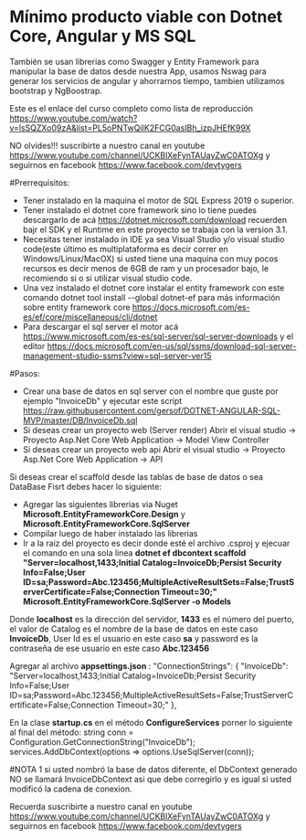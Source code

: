 # Mínimo producto viable con Dotnet Core, Angular y MS SQL

También se usan librerias como Swagger y Entity Framework para manipular la base de datos desde nuestra App, usamos Nswag para generar los servicios de angular y ahorrarnos tiempo, tambien utilizamos bootstrap y NgBoostrap.

Este es el enlace del curso completo como lista de reproducción https://www.youtube.com/watch?v=lsSQZXo09zA&list=PL5oPNTwQiIK2FCG0asIBh_izpJHEfK99X

NO olvides!!! suscribirte a nuestro canal en youtube https://www.youtube.com/channel/UCKBlXeFynTAUayZwC0ATOXg y seguirnos en facebook https://www.facebook.com/devtygers

#Prerrequisitos:
* Tener instalado en la maquina el motor de SQL Express 2019 o superior.
* Tener instalado el dotnet core framework sino lo tiene puedes descargarlo de acá https://dotnet.microsoft.com/download recuerden bajr el SDK y el Runtime en este proyecto se trabaja con la version 3.1.
* Necesitas tener instalado in IDE  ya sea Visual Studio y/o visual studio code(este último es multiplataforma es decir correr en Windows/Linux/MacOX) si usted tiene una maquina con muy pocos recursos es decir menos de 6GB de ram y un procesador bajo, le recomiendo si o si utilizar visual studio code.
* Una vez instalado el dotnet core  instalar el entity  framework con este comando dotnet tool install --global dotnet-ef
para más información sobre entity framework core https://docs.microsoft.com/es-es/ef/core/miscellaneous/cli/dotnet
* Para descargar el sql server el motor acá https://www.microsoft.com/es-es/sql-server/sql-server-downloads y el editor https://docs.microsoft.com/en-us/sql/ssms/download-sql-server-management-studio-ssms?view=sql-server-ver15


#Pasos:
* Crear una base de datos en sql server  con el nombre que guste por ejemplo "InvoiceDb" y ejecutar este script https://raw.githubusercontent.com/gersof/DOTNET-ANGULAR-SQL-MVP/master/DB/InvoiceDb.sql
* Si deseas crear un proyecto web (Server render) Abrir el visual studio -> Proyecto  Asp.Net Core Web Application -> Model View Controller
* Si deseas crear un proyecto web api Abrir el visual studio -> Proyecto  Asp.Net Core Web Application -> API

 Si deseas crear el scaffold desde las tablas de base de datos o sea DataBase Fisrt debes hacer lo siguiente:
* Agregar las siguientes librerias via Nuget **Microsoft.EntityFrameworkCore.Design** y **Microsoft.EntityFrameworkCore.SqlServer**
* Compilar luego de haber instalado las librerias
* Ir a la raiz del proyecto es decir donde esté el archivo .csproj y ejecuar el comando en una sola linea
**dotnet ef dbcontext scaffold "Server=localhost,1433;Initial Catalog=InvoiceDb;Persist Security Info=False;User ID=sa;Password=Abc.123456;MultipleActiveResultSets=False;TrustServerCertificate=False;Connection Timeout=30;" Microsoft.EntityFrameworkCore.SqlServer -o Models**

Donde **localhost** es la dirección del servidor, **1433** es el número del puerto, el valor de Catalog es el nombre de la base de datos en este caso **InvoiceDb**, User Id
 es el usuario en este caso **sa** y password es la contraseña de ese usuario en este caso **Abc.123456**
 
Agregar al archivo **appsettings.json** :
"ConnectionStrings": {
    "InvoiceDb": "Server=localhost,1433;Initial Catalog=InvoiceDb;Persist Security Info=False;User ID=sa;Password=Abc.123456;MultipleActiveResultSets=False;TrustServerCertificate=False;Connection Timeout=30;"
  },
  
 
 En la clase **startup.cs**  en el método **ConfigureServices** 
 porner lo siguiente al final del método:
            string conn = Configuration.GetConnectionString("InvoiceDb");
            services.AddDbContext<InvoiceDbContext>(options =>
                        options.UseSqlServer(conn));
 
#NOTA 1
si usted nombró la base de datos diferente, el DbContext generado NO se llamará InvoiceDbContext asi que debe corregirlo y es igual si usted modificó la cadena de conexion.


Recuerda suscribirte a nuestro canal en youtube https://www.youtube.com/channel/UCKBlXeFynTAUayZwC0ATOXg y seguirnos en facebook https://www.facebook.com/devtygers
